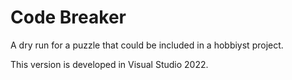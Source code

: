 # Code Breaker
 A dry run for a puzzle that could be included in a hobbiyst project.

This version is developed in Visual Studio 2022.
